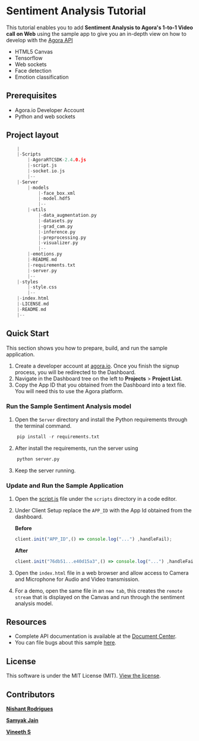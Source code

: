 # Sentiment Analysis Tutorial
This tutorial enables you to add **Sentiment Analysis to Agora's 1-to-1 Video call on Web** using the sample app to give you an in-depth view on how to develop with the [Agora API](https://docs.agora.io/en/2.2/product/Voice/API%20Reference/communication_web_audio#voice-call-api)

 - HTML5 Canvas
 - Tensorflow
 - Web sockets
 - Face detection
 - Emotion classification

## Prerequisites
- Agora.io Developer Account
- Python and web sockets

## Project layout

```C
	|
	|-Scripts
		|-AgoraRTCSDK-2.4.0.js
		|-script.js
		|-socket.io.js
		|--
	|-Server
		|-models
			|-face_box.xml
			|-model.hdf5
			|--
		|-utils
			|-data_augmentation.py
			|-datasets.py
			|-grad_cam.py
			|-inference.py
			|-preprocessing.py
			|-visualizer.py
			|--
		|-emotions.py
		|-README.md
		|-requirements.txt
		|-server.py
		|--
	|-styles
		|-style.css
		|--
	|-index.html
	|-LICENSE.md
	|-README.md
	|--
```

## Quick Start
This section shows you how to prepare, build, and run the sample application.

1. Create a developer account at [agora.io](https://dashboard.agora.io/signin/). Once you finish the signup process, you will be redirected to the Dashboard.
2. Navigate in the Dashboard tree on the left to **Projects** > **Project List**.
3. Copy the App ID that you obtained from the Dashboard into a text file. You will need this to use the Agora platform.

### Run the Sample Sentiment Analysis model 

1. Open the `Server` directory and install the Python requirements through the terminal command.
```python
    pip install -r requirements.txt
```
2. After install the requirements, run the server using
```python
    python server.py
```
3. Keep the server running.

### Update and Run the Sample Application 

1. Open the [script.js](scripts/script.js) file under the `scripts` directory in a code editor.
2. Under Client Setup replace the `APP_ID` with the App Id obtained from the dashboard.

	**Before**

	``` JavaScript
	client.init("APP_ID",() => console.log("...") ,handleFail);
	```

	**After**

	``` JavaScript
	client.init("76db51...e40d15a3",() => console.log("...") ,handleFail);
	```
3. Open the `index.html` file in a web browser and allow access to Camera and Microphone for Audio and Video transmission.
4. For a demo, open the same file in an `new tab`, this creates the `remote stream` that is displayed on the Canvas and run through the sentiment analysis model.

## Resources
* Complete API documentation is available at the [Document Center](https://docs.agora.io/en/).
* You can file bugs about this sample [here](https://github.com/nishnash54/SentimentAnalysis/issues).


## License
This software is under the MIT License (MIT). [View the license](LICENSE.md).

## Contributors
**[Nishant Rodrigues](https://github.com/nishnash54)**


**[Samyak Jain](https://github.com/samyak-jain)**


**[Vineeth S](https://github.com/technophilic)**